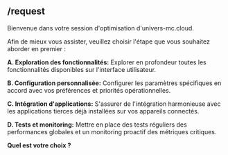 ##  /request 

Bienvenue dans votre session d'optimisation d'univers-mc.cloud. 

Afin de mieux vous assister, veuillez choisir l'étape que vous souhaitez aborder en premier :

**A. Exploration des fonctionnalités:**  Explorer en profondeur toutes les fonctionnalités disponibles sur l'interface utilisateur.

**B. Configuration personnalisée:** Configurer les paramètres spécifiques en accord avec vos préférences et priorités opérationnelles.

**C. Intégration d'applications:**  S'assurer de l'intégration harmonieuse avec les applications tierces déjà installées sur vos appareils connectés.

**D. Tests et monitoring:**  Mettre en place des tests réguliers des performances globales et un monitoring proactif des métriques critiques.


**Quel est votre choix ?** 


